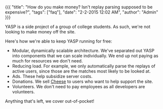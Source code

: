 {{{
  "title": "How do you make money?  Isn't replay parsing supposed to be expensive?",
  "tags": ["faq"],
  "date": "2-2-2015 12:02 AM",
  "author": "Admin"
}}}

YASP is a side project of a group of college students.  As such, we're not looking to make money off the site.

Here's how we're able to keep YASP running for free:
* Modular, dynamically scalable architecture.  We've separated out YASP into components that we can scale individually.  We end up not paying as much for resources we don't need.
* Reducing load.  For example, we only automatically parse the replays of active users, since those are the matches most likely to be looked at.
* Ads. These help subsidize server costs.
* Donations.  We sell <a href='/carry' target="_blank">Cheese</a> to users who want to help support the site.
* Volunteers.  We don't need to pay employees as all developers are volunteers.

Anything that's left, we cover out-of-pocket!